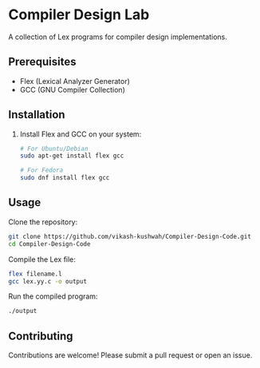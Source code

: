 # Compiler Design Lab

A collection of Lex programs for compiler design implementations.

## Prerequisites

- Flex (Lexical Analyzer Generator)
- GCC (GNU Compiler Collection)

## Installation

1. Install Flex and GCC on your system:
   ```sh
   # For Ubuntu/Debian
   sudo apt-get install flex gcc
   
   # For Fedora
   sudo dnf install flex gcc
   ```

## Usage

Clone the repository:

```sh
git clone https://github.com/vikash-kushwah/Compiler-Design-Code.git
cd Compiler-Design-Code
```

Compile the Lex file:

```sh
flex filename.l
gcc lex.yy.c -o output
```

Run the compiled program:

```sh
./output
```

## Contributing

Contributions are welcome! Please submit a pull request or open an issue.
